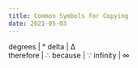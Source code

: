 ```yaml
---
title: Common Symbols for Copying
date: 2021-05-03
---
```


degrees | &#176;
delta | &Delta;  
therefore | &#8756;
because | &#8757;
infinity | &#8734;

<style>
td {font-family: monospace; padding-right: 1rem;}
</style>

